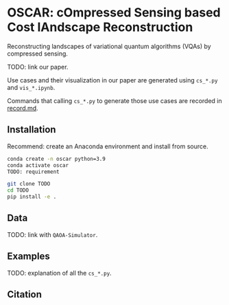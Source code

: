 # OSCAR: cOmpressed Sensing based Cost lAndscape Reconstruction

Reconstructing landscapes of variational quantum algorithms (VQAs)
by compressed sensing.

TODO: link our paper.

Use cases and their visualization in our paper
are generated using `cs_*.py` and `vis_*.ipynb`.

Commands that calling `cs_*.py` to generate those use cases
are recorded in [record.md](record.md).


## Installation

Recommend: create an Anaconda environment
and install from source.

```bash
conda create -n oscar python=3.9
conda activate oscar
TODO: requirement
```

```bash
git clone TODO
cd TODO
pip install -e .
```

<!-- If you still fail, here are some information that might help.

`mitiq` does not compatible well with latest Python, NumPy and Qiskit.
They are still upgrading `mitiq` according to this [issue](https://github.com/unitaryfund/mitiq/issues/1385).


For Python==3.9,
```
conda install numpy==1.20.3
pip install qiskit==0.36.2
```

Install NumPy by pip does not work on Mac M1. -->

## Data

TODO: link with `QAOA-Simulator`.

## Examples

TODO: explanation of all the `cs_*.py`.


## Citation


```
```

<!-- #### Contributing

You should set up the linter to run before every commit.
```
pip install pre-commit
pre-commit install
```
Note that linter checks passing is a necessary condition for your contribution to be reviewed.

We are in the process of moving the codebase to numpy-style docstrings. See documentation here: https://numpydoc.readthedocs.io/en/latest/format.html -->
